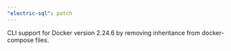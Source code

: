 ```yaml
---
"electric-sql": patch
---
```


CLI support for Docker version 2.24.6 by removing inheritance from docker-compose files.
